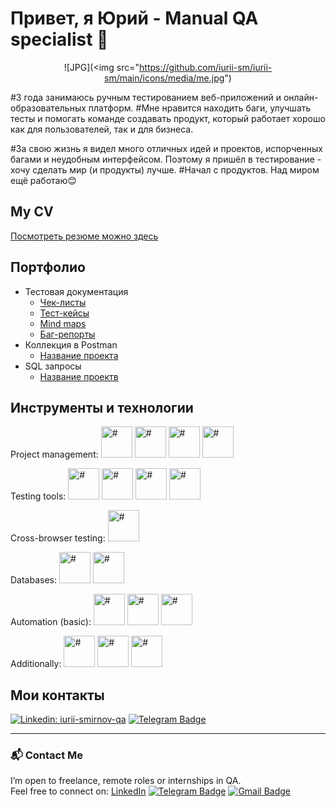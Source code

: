 # Привет, я Юрий - Manual QA specialist 👋

<div align="center">

![JPG](<img src="https://github.com/iurii-sm/iurii-sm/main/icons/media/me.jpg")
  
</div>

#3 года занимаюсь ручным тестированием веб-приложений и онлайн-образовательных платформ. 
#Мне нравится находить баги, улучшать тесты и помогать команде создавать продукт, который работает хорошо как для пользователей, так и для бизнеса.

#За свою жизнь я видел много отличных идей и проектов, испорченных багами и неудобным интерфейсом. Поэтому я пришёл в тестирование - хочу сделать мир (и продукты) лучше. 
#Начал с продуктов. Над миром ещё работаю😊

## My CV 

[Посмотреть резюме можно здесь](https://docs.google.com/document/d/1iARkSikuKywoJF7LJLibJqq2XQ0Li9ERGvVEFGLjX0Q/edit?usp=drive_link)

## Портфолио 
- Тестовая документация
  -  [Чек-листы](https://ссылочку_сюда)
  -  [Тест-кейсы](https://ссылочку_сюда)
  -  [Mind maps](https://ссылочку_сюда)
  -  [Баг-репорты](https://ссылочку_сюда)
- Коллекция в Postman 
  -  [Название проекта](https://ссылочку_сюда)
- SQL запросы 
  -  [Название проектв](https://ссылочку_сюда)
  

## Инструменты и технологии

<p align="left">

Project management:
<img src="https://github.com/iurii-sm/iurii-sm/main/icons/jira.svg" alt="#" width="50" height="50" />
<img src="https://github.com/iurii-sm/iurii-sm/main/icons/zephyr.png" alt="#" width="50" height="50" />
<img src="https://github.com/iurii-sm/iurii-sm/main/icons/youtrack.svg" alt="#" width="50" height="50" />
<img src="https://github.com/iurii-sm/iurii-sm/main/icons/testrail.png" alt="#" width="50" height="50" />

Testing tools:
<img src="https://github.com/iurii-sm/iurii-sm/main/icons/chromedev.svg" alt="#" width="50" height="50" />
<img src="https://github.com/iurii-sm/iurii-sm/main/icons/postman.svg" alt="#" width="50" height="50" />
<img src="https://github.com/iurii-sm/iurii-sm/main/icons/swagger.png" alt="#" width="50" height="50" />
<img src="https://github.com/iurii-sm/iurii-sm/main/icons/charlesproxy.webp" alt="#" width="50" height="50" />

Cross-browser testing:
<img src="https://github.com/iurii-sm/iurii-sm/main/icons/browserctack.svg" alt="#" width="50" height="50" />

Databases:
<img src="https://github.com/iurii-sm/iurii-sm/main/icons/mysql.svg" alt="#" width="50" height="50" />
<img src="https://github.com/iurii-sm/iurii-sm/main/icons/phpmyadmin.svg" alt="#" width="50" height="50" />

Automation (basic):
<img src="https://github.com/iurii-sm/iurii-sm/main/icons/java.svg" alt="#" width="50" height="50" />
<img src="https://github.com/iurii-sm/iurii-sm/main/icons/selenium.svg" alt="#" width="50" height="50" />
<img src="https://github.com/iurii-sm/iurii-sm/main/icons/intellij.png" alt="#" width="50" height="50" />

Additionally:
<img src="https://github.com/iurii-sm/iurii-sm/main/icons/figma.svg" alt="#" width="50" height="50" />
<img src="https://github.com/iurii-sm/iurii-sm/main/icons/github.svg" alt="#" width="50" height="50" />
<img src="https://github.com/iurii-sm/iurii-sm/main/icons/jenkins.svg" alt="#" width="50" height="50" />

</p>

## Мои контакты

[![Linkedin: iurii-smirnov-qa](https://img.shields.io/badge/-LinkedIn-0e76a8?style=flat-square&logo=Linkedin&logoColor=white)](https://linkedin.com/in/iurii-smirnov-qa)
[![Telegram Badge](https://img.shields.io/badge/-Telegram-0088cc?style=flat-square&logo=Telegram&logoColor=white)](https://t.me/Iurii_Sm)

---

### 📬 Contact Me

I’m open to freelance, remote roles or internships in QA.  
Feel free to connect on: 
[LinkedIn](https://linkedin.com/in/iurii-smirnov-qa)
[![Telegram Badge](https://img.shields.io/badge/-Telegram-0088cc?style=flat-square&logo=Telegram&logoColor=white)](https://t.me/Iurii_Sm)
[![Gmail Badge](https://img.shields.io/badge/-Gmail-red?style=flat&logo=Gmail&logoColor=white)](mailto:iurii.smirnov.qa@gmail.com)
